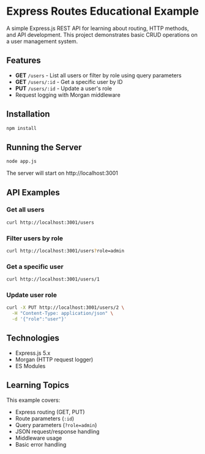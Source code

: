 # Express Routes Educational Example

A simple Express.js REST API for learning about routing, HTTP methods, and API development. This project demonstrates basic CRUD operations on a user management system.

## Features

- **GET** `/users` - List all users or filter by role using query parameters
- **GET** `/users/:id` - Get a specific user by ID
- **PUT** `/users/:id` - Update a user's role
- Request logging with Morgan middleware

## Installation

```bash
npm install
```

## Running the Server

```bash
node app.js
```

The server will start on http://localhost:3001

## API Examples

### Get all users
```bash
curl http://localhost:3001/users
```

### Filter users by role
```bash
curl http://localhost:3001/users?role=admin
```

### Get a specific user
```bash
curl http://localhost:3001/users/1
```

### Update user role
```bash
curl -X PUT http://localhost:3001/users/2 \
  -H "Content-Type: application/json" \
  -d '{"role":"user"}'
```

## Technologies

- Express.js 5.x
- Morgan (HTTP request logger)
- ES Modules

## Learning Topics

This example covers:
- Express routing (GET, PUT)
- Route parameters (`:id`)
- Query parameters (`?role=admin`)
- JSON request/response handling
- Middleware usage
- Basic error handling
